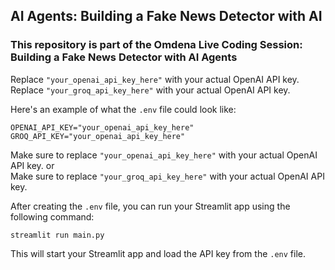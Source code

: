 ## AI Agents: Building a Fake News Detector with AI

### This repository is part of the Omdena Live Coding Session: Building a Fake News Detector with AI Agents



Replace `"your_openai_api_key_here"` with your actual OpenAI API key. <br>
Replace `"your_groq_api_key_here"` with your actual OpenAI API key.

Here's an example of what the `.env` file could look like:

```
OPENAI_API_KEY="your_openai_api_key_here"
GROQ_API_KEY="your_openai_api_key_here"
```

Make sure to replace `"your_openai_api_key_here"` with your actual OpenAI API key. or <br>
Make sure to replace `"your_groq_api_key_here"` with your actual OpenAI API key. 

After creating the `.env` file, you can run your Streamlit app using the following command:

```
streamlit run main.py
```

This will start your Streamlit app and load the API key from the `.env` file.